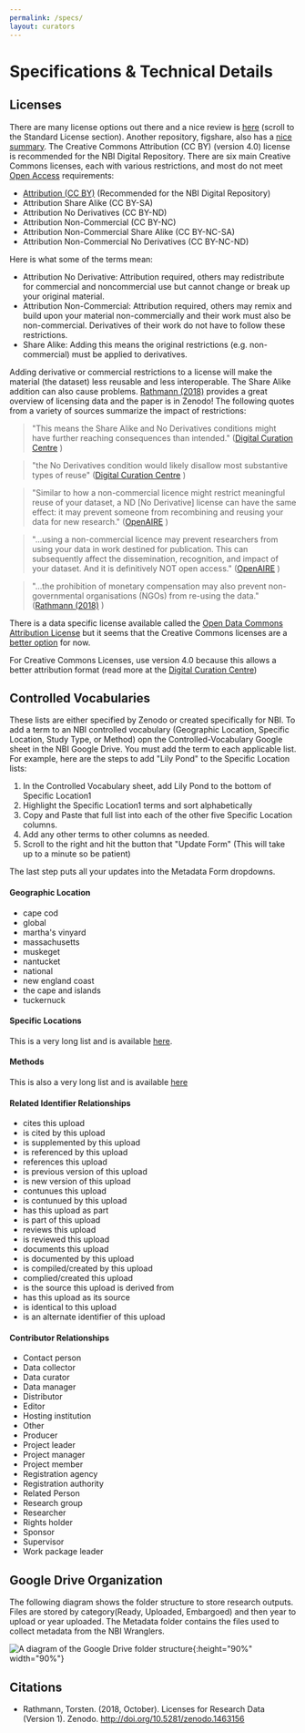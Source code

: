 ```yaml
---
permalink: /specs/
layout: curators
---
```


# Specifications & Technical Details

## Licenses

There are many license options out there and a nice review is [here](http://www.dcc.ac.uk/resources/how-guides/license-research-data) (scroll to the Standard License section). Another repository, figshare, also has a [nice summary](https://knowledge.figshare.com/articles/item/what-is-the-most-appropriate-licence-for-my-data). The Creative Commons Attribution (CC BY) (version 4.0) license is recommended for the NBI Digital Repository. There are six main Creative Commons licenses, each with various restrictions, and most do not meet [Open Access](https://en.wikipedia.org/wiki/Open_access) requirements:

- [Attribution (CC BY)](https://creativecommons.org/licenses/by/4.0/) (Recommended for the NBI Digital Repository)
- Attribution Share Alike (CC BY-SA)
- Attribution No Derivatives (CC BY-ND)
- Attribution Non-Commercial (CC BY-NC)
- Attribution Non-Commercial Share Alike (CC BY-NC-SA)
- Attribution Non-Commercial No Derivatives (CC BY-NC-ND)

Here is what some of the terms mean:
- Attribution No Derivative: Attribution required, others may redistribute for commercial and noncommercial use but cannot change or break up your original material.
- Attribution Non-Commercial: Attribution required, others may remix and build upon your material non-commercially and their work must also be non-commercial. Derivatives of their work do not have to follow these restrictions.
- Share Alike: Adding this means the original restrictions (e.g. non-commercial) must be applied to derivatives.

Adding derivative or commercial restrictions to a license will make the material (the dataset) less reusable and less interoperable. The Share Alike addition can also cause problems.  [Rathmann (2018)](https://zenodo.org/record/1463156#.XpCh1pl7k2x) provides a great overview of licensing data and the paper is in Zenodo! The following quotes from a variety of sources summarize the impact of restrictions:

> "This means the Share Alike and No Derivatives conditions might have further reaching consequences than intended." ([Digital Curation Centre](http://www.dcc.ac.uk/resources/how-guides/license-research-data) )

> "the No Derivatives condition would likely disallow most substantive types of reuse" ([Digital Curation Centre](http://www.dcc.ac.uk/resources/how-guides/license-research-data) )

> "Similar to how a non-commercial licence might restrict meaningful reuse of your dataset, a ND \[No Derivative\] license can have the same effect: it may prevent someone from recombining and reusing your data for new research." ([OpenAIRE](https://www.openaire.eu/research-data-how-to-license/) )

> "...using a non-commercial licence may prevent researchers from using your data in work destined for publication. This can subsequently affect the dissemination, recognition, and impact of your dataset. And it is definitively NOT open access." ([OpenAIRE](https://www.openaire.eu/research-data-how-to-license/) )

> "...the prohibition of monetary compensation may also prevent non-governmental organisations (NGOs) from re-using the data." ([Rathmann (2018)](https://zenodo.org/record/1463156#.XpCh1pl7k2x) )

There is a data specific license available called the [Open Data Commons Attribution License](https://opendatacommons.org/licenses/by/) but it seems that the Creative Commons licenses are a [better option](https://forum.openmod-initiative.org/t/choosing-an-open-data-license-odc-by-vs-cc-by/640/4) for now.

For Creative Commons Licenses, use version 4.0 because this allows a better attribution format (read more at the [Digital Curation Centre](http://www.dcc.ac.uk/resources/how-guides/license-research-data))

## Controlled Vocabularies

These lists are either specified by Zenodo or created specifically for NBI. To add a term to an NBI controlled vocabulary (Geographic Location, Specific Location, Study Type, or Method) opn the Controlled-Vocabulary Google sheet in the NBI Google Drive.  You must add the term to each applicable list.  For example, here are the steps to add "Lily Pond" to the Specific Location lists:
1. In the Controlled Vocabulary sheet, add Lily Pond to the bottom of Specific Location1
2. Highlight the Specific Location1 terms and sort alphabetically
3. Copy and Paste that full list into each of the other five Specific Location columns.
4. Add any other terms to other columns as needed.
5. Scroll to the right and hit the button that "Update Form" (This will take up to a minute so be patient)

The last step puts all your updates into the Metadata Form dropdowns.

#### Geographic Location

- cape cod
- global
- martha's vinyard
- massachusetts
- muskeget
- nantucket
- national
- new england coast
- the cape and islands
- tuckernuck

#### Specific Locations

This is a very long list and is available <a href="{{site.baseurl}}/specs/specificLocation">here</a>.

#### Methods

This is also a very long list and is available [here](https://github.com/nantucketbiodiversity/NBIdigitalrepo/edit/master/docs/specs/methods/method)

#### Related Identifier Relationships

- cites this upload
- is cited by this upload
- is supplemented by this upload
- is referenced by this upload
- references this upload
- is previous version of this upload
- is new version of this upload
- contunues this upload
- is contunued by this upload
- has this upload as part
- is part of this upload
- reviews this upload
- is reviewed this upload
- documents this upload
- is documented by this upload
- is compiled/created by this upload
- complied/created this upload
- is the source this upload is derived from
- has this upload as its source
- is identical to this upload
- is an alternate identifier of this upload

#### Contributor Relationships
- Contact person
- Data collector
- Data curator
- Data manager
- Distributor
- Editor
- Hosting institution
- Other
- Producer
- Project leader
- Project manager
- Project member
- Registration agency
- Registration authority
- Related Person
- Research group
- Researcher
- Rights holder
- Sponsor
- Supervisor
- Work package leader

## Google Drive Organization

The following diagram shows the folder structure to store research outputs.  Files are stored by category(Ready, Uploaded, Embargoed) and then year to upload or year uploaded. The Metadata folder contains the files used to collect metadata from the NBI Wranglers.

![A diagram of the Google Drive folder structure](https://raw.githubusercontent.com/nantucketbiodiversity/NBIdigitalrepo/master/docs/assets/images/folderStructure.jpeg "Folder Structure"){:height="90%" width="90%"}


## Citations
- Rathmann, Torsten. (2018, October). Licenses for Research Data (Version 1). Zenodo. http://doi.org/10.5281/zenodo.1463156

